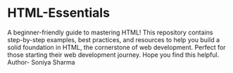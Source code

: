 # HTML-Essentials
A beginner-friendly guide to mastering HTML! This repository contains step-by-step examples, best practices, and resources to help you build a solid foundation in HTML, the cornerstone of web development. 
Perfect for those starting their web development journey.
Hope you find this helpful.
<br>Author- Soniya Sharma</br>
